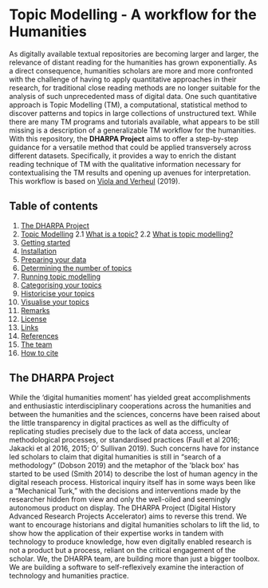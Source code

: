 # Topic Modelling - A workflow for the Humanities

As digitally available textual repositories are becoming larger and larger, the relevance of distant reading for the humanities has grown exponentially. As a direct consequence, humanities scholars are more and more confronted with the challenge of having to apply quantitative approaches in their research, for traditional close reading methods are no longer suitable for the analysis of such unprecedented mass of digital data. One such quantitative approach is Topic Modelling (TM), a computational, statistical method to discover patterns and topics in large collections of unstructured text. While there are many TM programs and tutorials available, what appears to be still missing is a description of a generalizable TM workflow for the humanities. With this repository, the **DHARPA Project** aims to offer a step-by-step guidance for a versatile method that could be applied transversely across different datasets. Specifically, it provides a way to enrich the distant reading technique of TM with the qualitative information necessary for contextualising the TM results and opening up avenues for interpretation. This workflow is based on [Viola and Verheul](https://academic.oup.com/dsh/advance-article/doi/10.1093/llc/fqz068/5601610) (2019).

## Table of contents

1. [The DHARPA Project](#the-dharpa-project)
2. [Topic Modelling](#topic-modelling)
  2.1 [What is a topic?](#what-is-a-topic?)
  2.2 [What is topic modelling?](#what-is-topic-modelling?)
3. [Getting started](#getting-started)
4. [Installation](#installation)
5. [Preparing your data](#preparing-your-data)
6. [Determining the number of topics](#determining-the-number-of-topics)
7. [Running topic modelling](#running-topic-modelling)
8. [Categorising your topics](#categorising-your-topics)
9. [Historicise your topics](#historicise-your-topics)
10. [Visualise your topics](#visualise-your-topics)
11. [Remarks](#remarks)
12. [License](#license)
13. [Links](#links)
14. [References](#references)
15. [The team](#the-team)
16. [How to cite](#how-to-cite)

## The DHARPA Project
While the ‘digital humanities moment’ has yielded great accomplishments and enthusiastic interdisciplinary cooperations across the humanities and between the humanities and the sciences, concerns have been raised about the little transparency in digital practices as well as the difficulty of replicating studies precisely due to the lack of data access, unclear methodological processes, or standardised practices (Faull et al 2016; Jakacki et al 2016, 2015; O’ Sullivan 2019). Such concerns have for instance led scholars to claim that digital humanities is still in “search of a methodology” (Dobson 2019) and the metaphor of the 'black box' has started to be used (Smith 2014) to describe the lost of human agency in the digital reseach process. Historical inquiry itself has in some ways been like a “Mechanical Turk,” with the decisions and interventions made by the researcher hidden from view and only the well-oiled and seemingly autonomous product on display. The DHARPA Project (Digital History Advanced Research Projects Accelerator) aims to reverse this trend. We want to encourage historians and digital humanities scholars to lift the lid, to show how the application of their expertise works in tandem with technology to produce knowledge, how even digitally enabled research is not a product but a process, reliant on the critical engagement of the scholar. We, the DHARPA team, are building more than just a bigger toolbox. We are building a software to self-reflexively examine the interaction of technology and humanities practice.   
